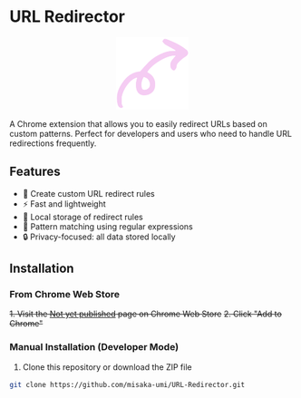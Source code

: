 # URL Redirector

<p align="center">
  <img src="icon.png" alt="URL Redirector Logo" width="128" height="128">
</p>

A Chrome extension that allows you to easily redirect URLs based on custom patterns. Perfect for developers and users who need to handle URL redirections frequently.

## Features

- 🔄 Create custom URL redirect rules
- ⚡ Fast and lightweight
- 💾 Local storage of redirect rules
- 🎯 Pattern matching using regular expressions
- 🔒 Privacy-focused: all data stored locally

## Installation
### From Chrome Web Store

~~1. Visit the [Not yet published](https://github.com/misaka-umi/URL-Redirector/edit/main/README.md) page on Chrome Web Store~~
~~2. Click "Add to Chrome"~~

### Manual Installation (Developer Mode)

1. Clone this repository or download the ZIP file
```bash
git clone https://github.com/misaka-umi/URL-Redirector.git
